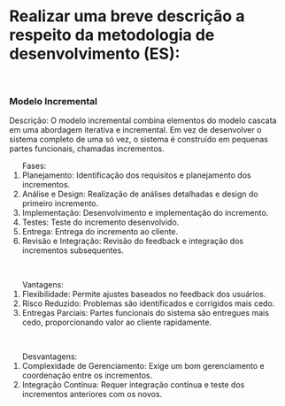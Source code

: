 <h1> Realizar uma breve descrição a respeito da metodologia de desenvolvimento (ES): </h2><br>

<h3>Modelo Incremental</h3>
Descrição:
O modelo incremental combina elementos do modelo cascata em uma abordagem iterativa e incremental. Em vez de desenvolver o sistema completo de uma só vez, o sistema é construído em pequenas partes funcionais, chamadas incrementos.<br>

<ol>Fases:

<li>Planejamento: Identificação dos requisitos e planejamento dos incrementos.</li>
<li>Análise e Design: Realização de análises detalhadas e design do primeiro incremento.</li>
<li>Implementação: Desenvolvimento e implementação do incremento.</li>
<li>Testes: Teste do incremento desenvolvido.</li>
<li>Entrega: Entrega do incremento ao cliente.</li>
<li>Revisão e Integração: Revisão do feedback e integração dos incrementos subsequentes.</li>
</ol><br>

<ol>Vantagens:

<li>Flexibilidade: Permite ajustes baseados no feedback dos usuários.</li>
<li>Risco Reduzido: Problemas são identificados e corrigidos mais cedo.</li>
<li>Entregas Parciais: Partes funcionais do sistema são entregues mais cedo, proporcionando valor ao cliente rapidamente.</li>
</ol><br>

<ol>Desvantagens:

<li>Complexidade de Gerenciamento: Exige um bom gerenciamento e coordenação entre os incrementos.</li>
<li>Integração Contínua: Requer integração contínua e teste dos incrementos anteriores com os novos.</li>
</ol>

